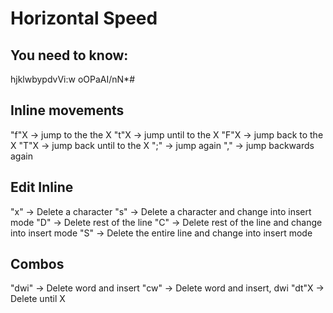 Horizontal Speed
================

You need to know:
-----------------
hjklwbypdvVi:w
oOPaAI/nN\*#

Inline movements
----------------
"f"X -> jump to the the X
"t"X -> jump until to the X
"F"X -> jump back to the X
"T"X -> jump back until to the X
";"  -> jump again
","  -> jump backwards again

Edit Inline
-----------
"x" -> Delete a character
"s" -> Delete a character and change into insert mode
"D" -> Delete rest of the line
"C" -> Delete rest of the line and change into insert mode
"S" -> Delete the entire line and change into insert mode


Combos
------
"dwi" -> Delete word and insert
"cw"  -> Delete word and insert, dwi
"dt"X -> Delete until X
